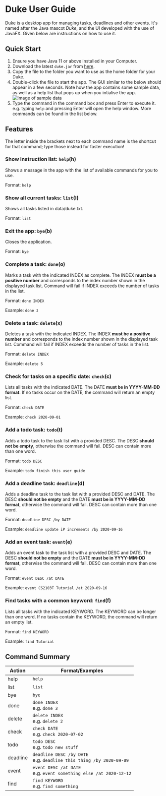 # Duke User Guide

Duke is a desktop app for managing tasks, deadlines and other events. It's named after the Java mascot _Duke_, and the UI developed with the use of JavaFX. Given below are instructions on how to use it.

## Quick Start

1. Ensure you have Java 11 or above installed in your Computer.
2. Download the latest `duke.jar` from [here](https://github.com/JunCheng98/ip/releases/tag/v0.2).
3. Copy the file to the folder you want to use as the home folder for your Duke.
4. Double-click the file to start the app. The GUI similar to the below should appear in a few seconds. Note how the app contains some sample data, as well as a help list that pops up when you intialise the app.
![Image of sample data](https://i.imgur.com/w9PKpPy.png)
5. Type the command in the command box and press Enter to execute it. e.g. typing `help` and pressing Enter will open the help window. More commands can be found in the list below.

## Features

The letter inside the brackets next to each command name is the shortcut for that command; type those instead for faster execution!

### Show instruction list: `help`(h)

Shows a message in the app with the list of available commands for you to use.

Format: `help`

### Show all current tasks: `list`(l)

Shows all tasks listed in data/duke.txt.

Format: `list`

### Exit the app: `bye`(b)

Closes the application.

Format: `bye`

### Complete a task: `done`(o)

Marks a task with the indicated INDEX as complete. The INDEX **must be a positive number** and corresponds to the index number shown in the displayed task list. Command will fail if INDEX exceeds the number of tasks in the list.

Format: `done INDEX`

Example: `done 3`

### Delete a task: `delete`(x)

Deletes a task with the indicated INDEX. The INDEX **must be a positive number** and corresponds to the index number shown in the displayed task list. Command will fail if INDEX exceeds the number of tasks in the list.

Format: `delete INDEX`

Example: `delete 5`

### Check for tasks on a specific date: `check`(c)

Lists all tasks with the indicated DATE. The DATE **must be in YYYY-MM-DD format**. If no tasks occur on the DATE, the command will return an empty list.

Format: `check DATE`

Example: `check 2020-09-01`

### Add a todo task: `todo`(t)

Adds a todo task to the task list with a provided DESC. The DESC **should not be empty**, otherwise the command will fail. DESC can contain more than one word.

Format: `todo DESC`

Example: `todo finish this user guide`

### Add a deadline task: `deadline`(d)

Adds a deadline task to the task list with a provided DESC and DATE. The DESC **should not be empty** and the DATE **must be in YYYY-MM-DD format**, otherwise the command will fail. DESC can contain more than one word.

Format: `deadline DESC /by DATE`

Example: `deadline update iP increments /by 2020-09-16`

### Add an event task: `event`(e)

Adds an event task to the task list with a provided DESC and DATE. The DESC **should not be empty** and the DATE **must be in YYYY-MM-DD format**, otherwise the command will fail. DESC can contain more than one word.

Format: `event DESC /at DATE`

Example: `event CS2103T Tutorial /at 2020-09-16`

### Find tasks with a common keyword: `find`(f)

Lists all tasks with the indicated KEYWORD. The KEYWORD can be longer than one word. If no tasks contain the KEYWORD, the command will return an empty list.

Format: `find KEYWORD`

Example: `find Tutorial`

## Command Summary

Action   | Format/Examples
---------| -------------
help | `help`
list | `list`
bye | `bye`
done | `done INDEX`<br>e.g. `done 3`
delete | `delete INDEX`<br>e.g. `delete 2`
check | `check DATE`<br>e.g. `check 2020-07-02`
todo | `todo DESC`<br>e.g. `todo new stuff`
deadline | `deadline DESC /by DATE`<br>e.g. `deadline this thing /by 2020-09-09`
event | `event DESC /at DATE`<br>e.g. `event something else /at 2020-12-12`
find | `find KEYWORD`<br>e.g. `find something`
